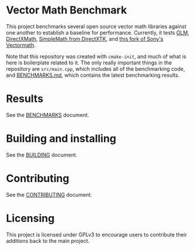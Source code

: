 # Vector Math Benchmark

This project benchmarks several open source vector math libraries against one another to establish a baseline for performance.  Currently, it tests [GLM](https://github.com/g-truc/glm), [DirectXMath](https://github.com/microsoft/DirectXMath), [SimpleMath from DirectXTK](https://github.com/microsoft/DirectXTK/blob/main/Inc/SimpleMath.h), and [this fork of Sony's Vectormath](https://github.com/glampert/vectormath).

Note that this repository was created with `cmake-init`, and much of what is here is boilerplate related to it.  The only really important things in the repository are `src/main.cpp`, which includes all of the benchmarking code, and [BENCHMARKS.md](BENCHMARKS.md), which contains the latest benchmarking results.

# Results
See the [BENCHMARKS](BENCHMARKS.md) document.

# Building and installing

See the [BUILDING](BUILDING.md) document.

# Contributing

See the [CONTRIBUTING](CONTRIBUTING.md) document.

# Licensing

This project is licensed under GPLv3 to encourage users to contribute their additions back to the main project.